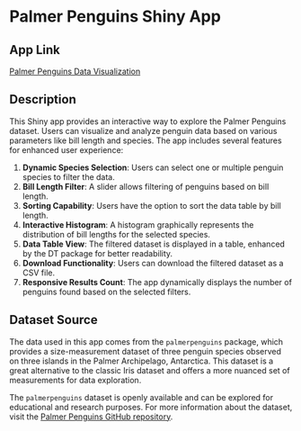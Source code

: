 # Palmer Penguins Shiny App

## App Link
[Palmer Penguins Data Visualization](https://4mzfik-justin0yiwang0.shinyapps.io/assignmentB2-yiwang/)

## Description
This Shiny app provides an interactive way to explore the Palmer Penguins dataset. Users can visualize and analyze penguin data based on various parameters like bill length and species. The app includes several features for enhanced user experience:

1. **Dynamic Species Selection**: Users can select one or multiple penguin species to filter the data.
2. **Bill Length Filter**: A slider allows filtering of penguins based on bill length.
3. **Sorting Capability**: Users have the option to sort the data table by bill length.
4. **Interactive Histogram**: A histogram graphically represents the distribution of bill lengths for the selected species.
5. **Data Table View**: The filtered dataset is displayed in a table, enhanced by the DT package for better readability.
6. **Download Functionality**: Users can download the filtered dataset as a CSV file.
7. **Responsive Results Count**: The app dynamically displays the number of penguins found based on the selected filters.

## Dataset Source
The data used in this app comes from the `palmerpenguins` package, which provides a size-measurement dataset of three penguin species observed on three islands in the Palmer Archipelago, Antarctica. This dataset is a great alternative to the classic Iris dataset and offers a more nuanced set of measurements for data exploration.

The `palmerpenguins` dataset is openly available and can be explored for educational and research purposes. For more information about the dataset, visit the [Palmer Penguins GitHub repository](https://github.com/allisonhorst/palmerpenguins).



